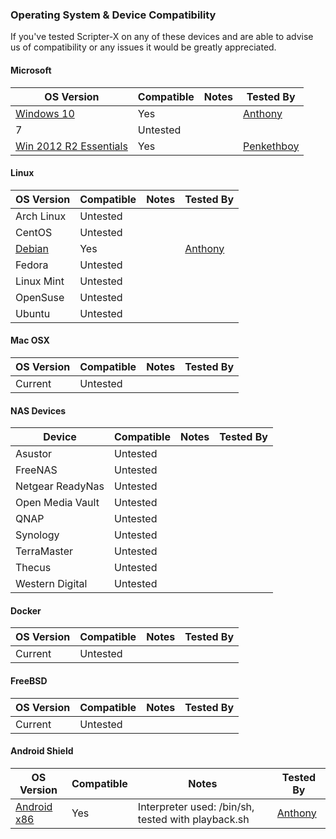 ### Operating System & Device Compatibility

<p>If you've tested Scripter-X on any of these devices and are able to advise us of compatibility or any issues it would be greatly appreciated.</p>

#### Microsoft
OS Version | Compatible | Notes | Tested By
---------- | ---------- | ----- | ---------
[Windows 10](https://emby.media/windows-server.html) | Yes  | | [Anthony](https://emby.media/community/index.php?/user/287751-anthonymusgrove/)
7 | Untested | | 
[Win 2012 R2 Essentials](https://emby.media/windows-server.html) | Yes | | [Penkethboy](https://emby.media/community/index.php?/user/134563-penkethboy/)

#### Linux
OS Version | Compatible | Notes | Tested By
---------- | ---------- | ----- | ---------
Arch Linux | Untested  
CentOS | Untested
[Debian](https://emby.media/linux-server.html) | Yes | | [Anthony](https://emby.media/community/index.php?/user/287751-anthonymusgrove/)
Fedora | Untested
Linux Mint | Untested
OpenSuse | Untested
Ubuntu | Untested

#### Mac OSX
OS Version | Compatible | Notes | Tested By
---------- | ---------- | ----- | ---------
Current | Untested  

#### NAS Devices
Device | Compatible | Notes | Tested By
------ | ---------- | ----- | ---------
Asustor | Untested  
FreeNAS | Untested  
Netgear ReadyNas | Untested  
Open Media Vault | Untested  
QNAP | Untested  
Synology | Untested  
TerraMaster | Untested  
Thecus | Untested  
Western Digital | Untested  

#### Docker
OS Version | Compatible | Notes | Tested By
---------- | ---------- | ----- | ---------
Current | Untested  

#### FreeBSD
OS Version | Compatible | Notes | Tested By
---------- | ---------- | ----- | ---------
Current | Untested  

#### Android Shield

OS Version | Compatible | Notes | Tested By
---------- | ---------- | ----- | ---------
[Android x86](https://emby.media/server-android.html) | Yes | Interpreter used: /bin/sh, tested with playback.sh | [Anthony](https://emby.media/community/index.php?/user/287751-anthonymusgrove/)  
